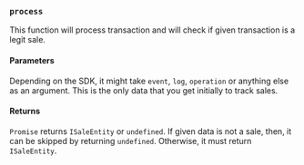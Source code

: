 ### `process`

This function will process transaction and will check
if given transaction is a legit sale.

#### Parameters
Depending on the SDK, it might take `event`, `log`, 
`operation` or anything else as an argument. This is the
only data that you get initially to track sales.

#### Returns
`Promise` returns `ISaleEntity` or `undefined`. If given
data is not a sale, then, it can be skipped by returning
`undefined`. Otherwise, it must return `ISaleEntity`.